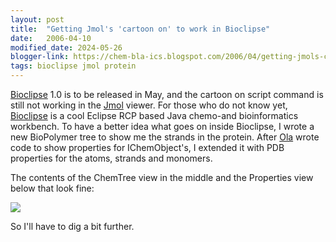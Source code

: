 ```yaml
---
layout: post
title:  "Getting Jmol's 'cartoon on' to work in Bioclipse"
date:   2006-04-10
modified_date: 2024-05-26
blogger-link: https://chem-bla-ics.blogspot.com/2006/04/getting-jmols-cartoon-on-to-work-in.html
tags: bioclipse jmol protein
---
```


[Bioclipse](https://web.archive.org/web/20060420034219/http://www.bioclipse.net/) 1.0 is to be released in May, and the cartoon on script command is
still not working in the [Jmol](http://www.jmol.org/) viewer. For those who do not know yet, [Bioclipse](http://www.eclipse.org/) is a cool Eclipse
RCP based Java chemo-and bioinformatics workbench. To have a better idea what goes on inside Bioclipse, I wrote a new BioPolymer tree to show me the
strands in the protein. After [Ola](http://bioclipse.blogspot.com/) wrote code to show properties for IChemObject's, I extended it with PDB properties
for the atoms, strands and monomers.

The contents of the ChemTree view in the middle and the Properties view below that look fine:

![](https://media.springernature.com/full/springer-static/image/art%3A10.1186%2F1471-2105-8-59/MediaObjects/12859_2006_Article_1431_Fig4_HTML.jpg?as=webp)

So I'll have to dig a bit further.
